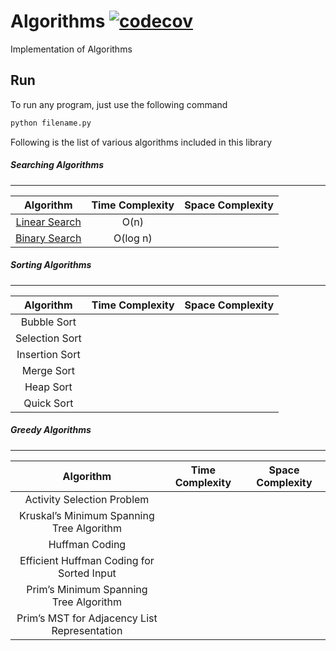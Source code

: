 # Algorithms [![codecov](https://codecov.io/gh/fahadkaleem/Algorithms/branch/master/graph/badge.svg)](https://codecov.io/gh/fahadkaleem/Algorithms)
Implementation of Algorithms

## Run
To run any program, just use the following command
```python
python filename.py
```


Following is the list of various algorithms included in this library
##### Searching Algorithms
___
| Algorithm  |Time Complexity   | Space Complexity  |
|:---:|:---:|:---:|
|[Linear Search](https://github.com/fahadkaleem/algorithms/blob/master/algorithms/searching/linear_search.py)  |O(n)   |   |
|[Binary Search](https://github.com/fahadkaleem/algorithms/blob/master/algorithms/searching/binary_search.py)   | O(log n)   |   |

##### Sorting Algorithms
___
| Algorithm  |Time Complexity   | Space Complexity  |
|:---:|:---:|:---:|
|Bubble Sort |    |   |
|Selection Sort   |   |   |
|Insertion Sort   |   |   |
|Merge Sort   |   |   |
|Heap Sort   |   |   |
|Quick Sort   |   |   |


##### Greedy Algorithms
___
| Algorithm  |Time Complexity   | Space Complexity  |
|:---:|:---:|:---:|
|Activity Selection Problem |    |   |
|Kruskal’s Minimum Spanning Tree Algorithm  |   |   |
|Huffman Coding   |   |   |
|Efficient Huffman Coding for Sorted Input   |   |   |
|Prim’s Minimum Spanning Tree Algorithm   |   |   |
|Prim’s MST for Adjacency List Representation   |   |   |
